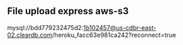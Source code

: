 ## File upload express aws-s3
mysql://bdd779232475d2:1b102457@us-cdbr-east-02.cleardb.com/heroku_facc63e981ca242?reconnect=true